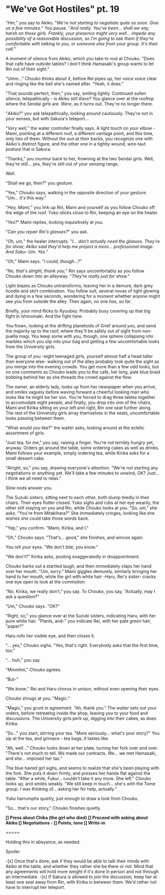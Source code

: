# "We've Got Hostiles" pt. 19

"*Hm,*" you say to Akiko. "*We're not starting to negotiate quite so soon. Give us a few minutes.*" You pause. "*And really. You've been... shall we say, *harsh* on these girls. Frankly, your presence might very well... impede any possibility of a reasonable discussion, so I'm going to ask *them* if they're comfortable with talking to *you*, or someone else from your group. It's *their* call.*"

A moment of silence from Akiko, which you take to nod at Chouko. "Does that cafe have outside tables? I don't think Hamasaki's group wants to let Rin out of their sight."

"Umm..." Chouko thinks about it, before Rei pipes up, her voice voice clear and ringing like the bell she's named after. "Yeah, it does."

"That sounds perfect, then," you say, smiling lightly. Continued sullen silence, telepathically - is Akiko still *there?* You glance over at the rooftop where the Sendai girls are. *Were*, as it turns out. They're no longer there.

"*Akiko?*" you ask telepathically, looking around cautiously. They're not in your senses, but with Sakura's teleport...

"*Very well,*" the water controller finally says. A light touch on your elbow - Mami, pointing at a different roof, a different vantage point, and this time, only two of them. Without the sun at their backs, you recognize one with Akiko's distinct figure, and the other one in a tightly wound, wire-taut posture that is Sakura.

"Thanks," you murmur back to her, frowning at the two Sendai girls. Well, they're still... yes, they're still out of your sensing range.

Well.

"Shall we go, then?" you gesture.

"Yes," Chouko says, walking in the opposite direction of your gesture. "Um... it's this way."

"*Hey, Mami,*" you link up Rin, Mami and yourself as you follow Chouko off the edge of the roof. Yuko sticks close to Rin, keeping an eye on the healer.

"*Yes?*" Mami replies, looking inquisitively at you.

"*Can you repair Rin's glasses?*" you ask.

"*Oh, um,*" the healer interrupts. "*I... don't actually need the glasses. They're for show; Akiko said they'd help me project a more... professional image. And Saku- Um. Yes.*"

"*Oh,*" Mami says. "*I could, though...?*"

"*No, that's alright, thank you,*" Rin says uncomfortably as you follow Chouko down into an alleyway. "*They're really just for show.*"

Light blazes as Chouko untransforms, leaving her in a demure, dark grey hoodie and skirt combination. You follow suit, several novas of light glowing and dying in a few seconds, wondering for a moment whether anyone might see you from outside the alley. Then again, no one *has*, so far.

Briefly, your mind flicks to Kyuubey. Probably busy covering up that big fight in Ishinomaki. And the fight here.

You frown, looking at the drifting planetoids of Grief around you, and send the majority up to the roof, where they'll be safely out of sight from non-puella magi. You keep some with you, though, one sphere collapsing into marbles which you slip into your bag and getting a few uncomfortable looks from the University girls.

The group of you -eight teenaged girls, yourself almost half a head taller than everyone else- walking out of the alley probably look quite the sight as you merge into the evening crowds. You get more than a few odd looks, but no one comments as Chouko leads you to the cafe, her long, pale blue braid bobbing behind her as she threads the crowd against the flow.

The owner, an elderly lady, looks up from her newspaper when you arrive, and smiles vaguely before waving forward a cheerful looking man who looks like he might be her son. You're forced to drag three tables together to accomodate eight people, and finally, you drop into one of the chairs, Mami and Kirika sitting on your left and right, Rin one seat further along. The rest of the University girls array themselves in the seats, uncomfortable looks passing between them.

"What would you like?" the waiter asks, looking around at the ecletic assortment of girls.

"Just tea, for me," you say, raising a finger. You're not terribly hungry yet, anyway. Orders go around the table, some ordering cakes as well as drinks. Mami follows your example, simply ordering tea, while Kirika asks for a small dessert cake.

"Alright, so," you say, drawing everyone's attention. "We're not starting any negotiations or anything yet. We'll take a few minutes to unwind, OK? Just... I think we all need to relax."

Slow nods answer you.

The Suzuki sisters, sitting next to each other, both slump tiredly in their chairs. Their eyes flutter closed. Yuko sighs and rubs at her eye wearily, the other still staying on you and Rin, while Chouko looks at you. "So, um," she asks. "You're from Mitakihara?" She immediately cringes, looking like she wishes she could take those words back.

"Yep," you confirm. "Mami, Kirika, and I."

"Oh," Chouko says. "That's... good," she finishes, and winces again.

You roll your eyes. "We don't bite, you know."

"We don't?" Kirika asks, pouting exaggeratedly in disappointment.

Chouko barks out a startled laugh, and then immediately claps her hand over her mouth. "Um, sorry." Mami giggles demurely, similarly bringing her hand to her mouth, while the girl with white hair -Haru, Rei's sister- cracks one eye open to look at the commotion.

"No, Kirika, we really don't," you say. To Chouko, you say, "Actually, may I ask a question?"

"Um," Chouko says. "OK?"

"Right, so," you glance over at the Suzuki sisters, indicating Haru, with her pure white hair. "Plants, and-" you indicate Rei, with her pale *green* hair, "paper?"

Haru rolls her visible eye, and then closes it.

"... yes," Chouko sighs. "Yes, that's right. Everybody asks that the first time, too."

"... huh," you say.

"Mmmhm," Chouko agrees.

"But-"

"We *know*," Rei and Haru chorus in unison, without even opening their eyes.

Chouko shrugs at you. "Magic."

"Magic," you grunt in agreement. "Ah, thank you." The waiter sets out your orders, before retreating inside the shop, leaving you to your food and discussions. The University girls perk up, digging into their cakes, as does Kirika.

"So..." you start, stirring your tea. "More seriously... what's your story?" You sip at the tea, and grimace - tea bags, it tastes like.

"Ah, well..." Chouko looks down at her plate, turning her fork over and over. "There's not much to tell. We made our contracts. We... we met Hamasaki, and she... imposed her tax."

The blue haired girl sighs, and seems to realize that she's been playing with the fork. She puts it down firmly, and presses her hands flat against the table. "After a while, Fukui... couldn't take it any more. She left." Chouko looks up, and smiles weakly. "We still keep in touch... she's with the Tome group. I was thinking of... asking her for help, actually."

Yuko harrumphs quietly, just enough to draw a look from Chouko.

"So... that's our story," Chouko finishes quietly.

**\[] Press about Chika (the girl who died)
\[] Proceed with asking about Akiko
\[] Negotiations
\- \[] Points, tone
\[] Write-in**

\=====​

Holding this in abeyance, as needed.

Spoiler

-\[x] Once that's done, ask if they would be able to talk their minds with Akiko at the table, and whether they rather she be there or not. Mind that any agreements will hold more weight if it's done in person and not through an intermediate.
-\[x] If Sakura is allowed to join the discussion, keep her at least one seat away from Rin, with Kirika in between them. We'd rather not have to interrupt her teleport.
